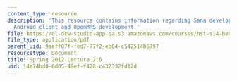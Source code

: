 ```yaml
---
content_type: resource
description: 'This resource contains information regarding Sana development workshop:
  Android client and OpenMRS development.'
file: https://ol-ocw-studio-app-qa.s3.amazonaws.com/courses/hst-s14-health-information-systems-to-improve-quality-of-care-in-resource-poor-settings-spring-2012/14e74bd06d0549eff428c432332fd12d_MITHST_S14S12_lec05f_1202.pdf
file_type: application/pdf
parent_uid: 9aeff07f-fed7-77f2-eb04-c542514b6797
resourcetype: Document
title: Spring 2012 Lecture 2.6
uid: 14e74bd0-6d05-49ef-f428-c432332fd12d
---
```

